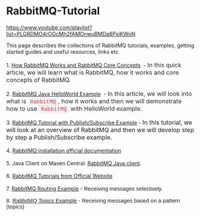# RabbitMQ-Tutorial

https://www.youtube.com/playlist?list=PLGRDMO4rOGcMh2fAMOnwuBMDa8PxiKWoN

<div dir="ltr" style="text-align: left;" trbidi="on">

<div class="font-family-page">
<div>
This page describes the collections of RabbitMQ tutorials, examples, getting started guides and useful resources, links etc.</div>
<div>
<br></div>
1. <a href="http://www.javaguides.net/2018/12/how-rabbitmq-works-and-rabbitmq-core-concepts.html">How RabbitMQ Works and RabbitMQ Core Concepts</a>&nbsp; -&nbsp;<span style="background-color: white; color: #24292e; font-family: , &quot;blinkmacsystemfont&quot; , &quot;segoe ui&quot; , &quot;helvetica&quot; , &quot;arial&quot; , sans-serif , &quot;apple color emoji&quot; , &quot;segoe ui emoji&quot; , &quot;segoe ui symbol&quot;; font-size: 16px;">In this quick article, we will learn what is RabbitMQ, how it works and core concepts of RabbitMQ.</span><br>
<div>
<span style="color: #24292e; font-family: , &quot;blinkmacsystemfont&quot; , &quot;segoe ui&quot; , &quot;helvetica&quot; , &quot;arial&quot; , sans-serif , &quot;apple color emoji&quot; , &quot;segoe ui emoji&quot; , &quot;segoe ui symbol&quot;;"><br></span> 2. <a href="http://www.javaguides.net/2018/12/rabbitmq-java-helloworld-example.html">RabbitMQ Java HelloWorld Example</a>&nbsp; -&nbsp;<span style="background-color: white; color: #24292e; font-family: , &quot;blinkmacsystemfont&quot; , &quot;segoe ui&quot; , &quot;helvetica&quot; , &quot;arial&quot; , sans-serif , &quot;apple color emoji&quot; , &quot;segoe ui emoji&quot; , &quot;segoe ui symbol&quot;; font-size: 16px;">In this article, we will look into what is&nbsp;</span><span style="background-color: rgba(27 , 31 , 35 , 0.05); color: #d73a49; font-family: &quot;consolas&quot; , &quot;liberation mono&quot; , &quot;courier&quot; , monospace; font-size: 14.4px; padding: 0.2em 0.4em;">RabbitMQ</span><span style="background-color: white; color: #24292e; font-family: , &quot;blinkmacsystemfont&quot; , &quot;segoe ui&quot; , &quot;helvetica&quot; , &quot;arial&quot; , sans-serif , &quot;apple color emoji&quot; , &quot;segoe ui emoji&quot; , &quot;segoe ui symbol&quot;; font-size: 16px;">, how it works and then we will demonstrate how to use&nbsp;</span><span style="background-color: rgba(27 , 31 , 35 , 0.05); color: #d73a49; font-family: &quot;consolas&quot; , &quot;liberation mono&quot; , &quot;courier&quot; , monospace; font-size: 14.4px; padding: 0.2em 0.4em;">RabbitMQ</span><span style="background-color: white; color: #24292e; font-family: , &quot;blinkmacsystemfont&quot; , &quot;segoe ui&quot; , &quot;helvetica&quot; , &quot;arial&quot; , sans-serif , &quot;apple color emoji&quot; , &quot;segoe ui emoji&quot; , &quot;segoe ui symbol&quot;; font-size: 16px;">&nbsp;with HelloWorld example.</span></div>
<div>
<br></div>
<div>
3. <a href="http://www.javaguides.net/2018/12/rabbitmq-tutorial-with-publishsubscribe-example.html">RabbitMQ Tutorial with Publish/Subscribe Example</a>&nbsp;-&nbsp;<span style="background-color: white; font-family: , &quot;blinkmacsystemfont&quot; , &quot;segoe ui&quot; , &quot;helvetica&quot; , &quot;arial&quot; , sans-serif , &quot;apple color emoji&quot; , &quot;segoe ui emoji&quot; , &quot;segoe ui symbol&quot;; font-size: 16px;">In this tutorial, we will look at an overview of RabbitMQ and then we will develop step by step a Publish/Subscribe example.</span></div>
<div>
<span style="font-family: , &quot;blinkmacsystemfont&quot; , &quot;segoe ui&quot; , &quot;helvetica&quot; , &quot;arial&quot; , sans-serif , &quot;apple color emoji&quot; , &quot;segoe ui emoji&quot; , &quot;segoe ui symbol&quot;;"><br></span></div>
<div>
<span style="font-family: , &quot;blinkmacsystemfont&quot; , &quot;segoe ui&quot; , &quot;helvetica&quot; , &quot;arial&quot; , sans-serif , &quot;apple color emoji&quot; , &quot;segoe ui emoji&quot; , &quot;segoe ui symbol&quot;;">4.&nbsp;<a href="https://www.rabbitmq.com/#getstarted" target="_blank">RabbitMQ installation official documentation</a></span></div>
<br>
5. Java Client on Maven Central: <a href="http://search.maven.org/#search%7Cgav%7C1%7Cg%3A%22com.rabbitmq%22%20AND%20a%3A%22amqp-client%22">RabbitMQ Java client</a>.<br>
<div>
<br></div>
<div>
6.&nbsp;<a href="https://www.rabbitmq.com/getstarted.html" target="_blank">RabbitMQ Tutorials from Official Website</a></div>
<div>
<br></div>
<div>
7.&nbsp;<a href="https://www.rabbitmq.com/tutorials/tutorial-four-java.html" target="_blank">RabbitMQ Routing Example</a>&nbsp;-&nbsp;<span style="font-family: &quot;raleway&quot; , sans-serif; font-size: 14.4px; letter-spacing: 0.16px;">Receiving messages selectively.</span></div>
<div>
<span style="font-family: &quot;raleway&quot; , sans-serif;"><span style="font-size: 14.4px; letter-spacing: 0.16px;"><br></span></span></div>
<div>
<span style="font-family: &quot;raleway&quot; , sans-serif;"><span style="font-size: 14.4px; letter-spacing: 0.16px;">8.&nbsp;<a href="https://www.rabbitmq.com/tutorials/tutorial-five-java.html" target="_blank">RabbitMQ Topics Example</a>&nbsp;-&nbsp;</span></span><span style="font-family: &quot;raleway&quot; , sans-serif; font-size: 14.4px; letter-spacing: 0.16px;">Receiving messages based on a pattern (topics)</span><br>
<div>
</div>
</div>
</div>
</div>
